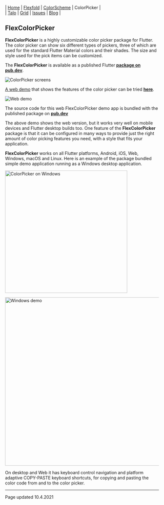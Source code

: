 | [Home](https://rydmike.com) | [Flexfold](flexfold) | [ColorScheme](colorscheme) | ColorPicker                |  
| [Talo](talo)                | [Grid](gridview)     | [Issues](issues)           | [Blog](blog)               |

## FlexColorPicker

**FlexColorPicker** is a highly customizable color picker package for Flutter. The color picker can show 
six different types of pickers, three of which are used for the standard Flutter Material colors and their shades. 
The size and style used for the pick items can be customized.

The **FlexColorPicker** is available as a published Flutter 
[**package on pub.dev**](https://pub.dev/packages/flex_color_picker).

<img src="https://rydmike.com/assets/ColorPickerAllSize50-upper.png?raw=true" alt="ColorPicker screens"/>  

[A web demo](http://rydmike.com/flexcolorpicker) that shows the features of the color picker can be tried [**here**](http://rydmike.com/flexcolorpicker).

<img src="https://rydmike.com/assets/web_color_picker_v2-0-1-small.gif?raw=true" alt="Web demo"/>


The source code for this web FlexColorPicker demo app is bundled with the published package on
[**pub.dev**](https://pub.dev/packages/flex_color_picker)


The above demo shows the web version, but it works very well on mobile devices and Flutter desktop builds too.
One feature of the **FlexColorPicker** package is that it can be configured in many ways to provide just 
the right amount of color picking features you need, with a style that fits your application.

**FlexColorPicker** works on all Flutter platforms, Android, iOS, Web, Windows, macOS and Linux. Here is an
example of the package bundled simple demo application running as a Windows desktop application. 

<img src="https://github.com/rydmike/flex_color_picker/blob/master/resources/ColorPickerEnterCode.gif?raw=true" 
alt="ColorPicker on Windows" width="400"/>

<img src="https://rydmike.com/assets/ColorPickerEnterCode?raw=true" alt="Windows demo" width="550"/>


On desktop and Web it has keyboard control navigation and platform adaptive COPY-PASTE keyboard shortcuts, for copying
and pasting the color code from and to the color picker.

---
Page updated 10.4.2021